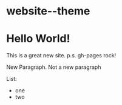 # website--theme

# Hello World! 

This is a great new site.
p.s. gh-pages rock!

New Paragraph.
Not a new paragraph

List: 
 - one
 - two
 
